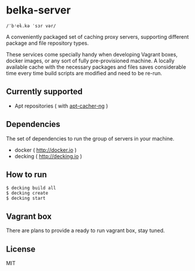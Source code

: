 ﻿# belka-server

``/ˈbʲeɫ.kə ˈsɜr vər/``

A conveniently packaged set of caching proxy servers, supporting different package and file repository types.

These services come specially handy when developing Vagrant boxes, docker images, or any sort of fully pre-provisioned machine. A locally available cache with the necessary packages and files saves considerable time every time build scripts are modified and need to be re-run.

## Currently supported

* Apt repositories ( with [apt-cacher-ng](https://www.unix-ag.uni-kl.de/~bloch/acng/) )

## Dependencies

The set of dependencies to run the group of servers in your machine.

* docker ( http://docker.io )
* decking ( http://decking.io )

## How to run

```
$ decking build all
$ decking create
$ decking start
```

## Vagrant box

There are plans to provide a ready to run vagrant box, stay tuned.

## License

MIT
